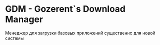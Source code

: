 # GDM - Gozerent`s Download Manager

Менеджер для загрузки базовых приложений существенно для новой системы
